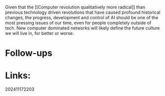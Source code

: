Given that the [[Computer revolution qualitatively more radical]] than previous technology driven revolutions that have caused profound historical changes, the progress, development and control of AI should be one of the most pressing issues of our time, even for people completely outside of tech. New computer dominated networks will likely define the future culture we will live in, for better or worse.


# Follow-ups


# Links: 



202411172203
